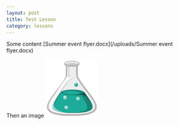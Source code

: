 ```yaml
---
layout: post
title: Test Lesson
category: lessons
---
```

Some content
[Summer event flyer.docx](/uploads/Summer event flyer.docx)
 
 Then an image
![logo.png](https://raw.githubusercontent.com/mrawdon/mrawdon.github.com/master/uploads/logo.png)
